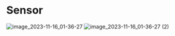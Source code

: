 # Sensor

![image_2023-11-16_01-36-27](https://github.com/Gregorioous/Sensor/assets/106704479/3c272b36-9c14-4d72-8ac8-24778198298e)
![image_2023-11-16_01-36-27 (2)](https://github.com/Gregorioous/Sensor/assets/106704479/6f6b67ae-afed-4301-8578-d5adb7a257ca)
